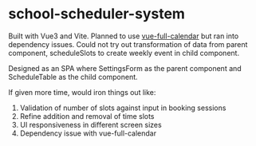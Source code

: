 # school-scheduler-system

Built with Vue3 and Vite. Planned to use [vue-full-calendar](https://www.npmjs.com/package/vue-full-calendar) but ran into dependency issues. Could not try out transformation of data from parent component, scheduleSlots to create weekly event in child component.

Designed as an SPA where SettingsForm as the parent component and ScheduleTable as the child component.

If given more time, would iron things out like:

1. Validation of number of slots against input in booking sessions
2. Refine addition and removal of time slots
3. UI responsiveness in different screen sizes
4. Dependency issue with vue-full-calendar
